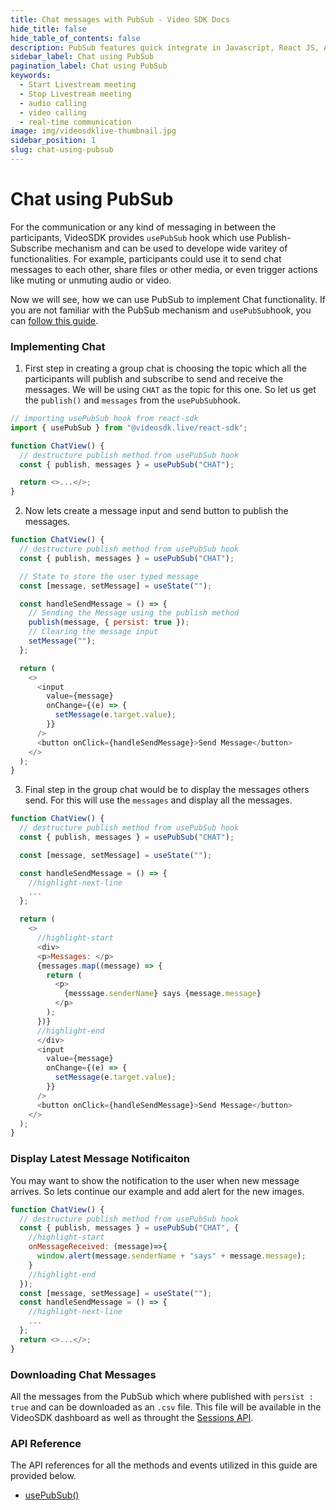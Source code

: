 ```yaml
---
title: Chat messages with PubSub - Video SDK Docs
hide_title: false
hide_table_of_contents: false
description: PubSub features quick integrate in Javascript, React JS, Android, IOS, React Native, Flutter with Video SDK to add live video & audio conferencing to your applications.
sidebar_label: Chat using PubSub
pagination_label: Chat using PubSub
keywords:
  - Start Livestream meeting
  - Stop Livestream meeting
  - audio calling
  - video calling
  - real-time communication
image: img/videosdklive-thumbnail.jpg
sidebar_position: 1
slug: chat-using-pubsub
---
```


# Chat using PubSub

For the communication or any kind of messaging in between the participants, VideoSDK provides `usePubSub` hook which use Publish-Subscribe mechanism and can be used to develope wide varitey of functionalities. For example, participants could use it to send chat messages to each other, share files or other media, or even trigger actions like muting or unmuting audio or video.

Now we will see, how we can use PubSub to implement Chat functionality. If you are not familiar with the PubSub mechanism and `usePubSub`hook, you can [follow this guide](/react/guide/video-and-audio-calling-api-sdk/collaboration-in-meeting/pubsub).

### Implementing Chat

1. First step in creating a group chat is choosing the topic which all the participants will publish and subscribe to send and receive the messages. We will be using `CHAT` as the topic for this one. So let us get the `publish()` and `messages` from the `usePubSub`hook.

```js
// importing usePubSub hook from react-sdk
import { usePubSub } from "@videosdk.live/react-sdk";

function ChatView() {
  // destructure publish method from usePubSub hook
  const { publish, messages } = usePubSub("CHAT");

  return <>...</>;
}
```

2. Now lets create a message input and send button to publish the messages.

```js
function ChatView() {
  // destructure publish method from usePubSub hook
  const { publish, messages } = usePubSub("CHAT");

  // State to store the user typed message
  const [message, setMessage] = useState("");

  const handleSendMessage = () => {
    // Sending the Message using the publish method
    publish(message, { persist: true });
    // Clearing the message input
    setMessage("");
  };

  return (
    <>
      <input
        value={message}
        onChange={(e) => {
          setMessage(e.target.value);
        }}
      />
      <button onClick={handleSendMessage}>Send Message</button>
    </>
  );
}
```

3. Final step in the group chat would be to display the messages others send. For this will use the `messages` and display all the messages.

```js
function ChatView() {
  // destructure publish method from usePubSub hook
  const { publish, messages } = usePubSub("CHAT");

  const [message, setMessage] = useState("");

  const handleSendMessage = () => {
    //highlight-next-line
    ...
  };

  return (
    <>
      //highlight-start
      <div>
      <p>Messages: </p>
      {messages.map((message) => {
        return (
          <p>
            {messsage.senderName} says {message.message}
          </p>
        );
      })}
      //highlight-end
      </div>
      <input
        value={message}
        onChange={(e) => {
          setMessage(e.target.value);
        }}
      />
      <button onClick={handleSendMessage}>Send Message</button>
    </>
  );
}
```

### Display Latest Message Notificaiton

You may want to show the notification to the user when new message arrives. So lets continue our example and add alert for the new images.

```js
function ChatView() {
  // destructure publish method from usePubSub hook
  const { publish, messages } = usePubSub("CHAT", {
    //highlight-start
    onMessageReceived: (message)=>{
      window.alert(message.senderName + "says" + message.message);
    }
    //highlight-end
  });
  const [message, setMessage] = useState("");
  const handleSendMessage = () => {
    //highlight-next-line
    ...
  };
  return <>...</>;
}
```

### Downloading Chat Messages

All the messages from the PubSub which where published with `persist : true` and can be downloaded as an `.csv` file. This file will be available in the VideoSDK dashboard as well as throught the [Sessions API](/api-reference/realtime-communication/fetch-session-using-sessionid).

### API Reference

The API references for all the methods and events utilized in this guide are provided below.

- [usePubSub()](/react/api/sdk-reference/use-pubsub)
